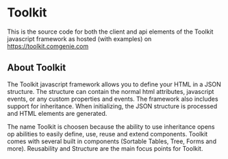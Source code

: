# Toolkit
This is the source code for both the client and api elements of the Toolkit javascript framework as hosted (with examples) on https://toolkit.comgenie.com

## About Toolkit
The Toolkit javascript framework allows you to define your HTML in a JSON structure. The structure can contain the normal html attributes, javascript events, or any custom properties and events. The framework also includes support for inheritance. When initializing, the JSON structure is processed and HTML elements are generated.

The name Toolkit is choosen because the ability to use inheritance opens op abilities to easily define, use, reuse and extend components. Toolkit comes with several built in components (Sortable Tables, Tree, Forms and more). Reusability and Structure are the main focus points for Toolkit. 